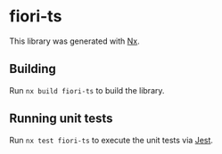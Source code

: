 # fiori-ts

This library was generated with [Nx](https://nx.dev).

## Building

Run `nx build fiori-ts` to build the library.

## Running unit tests

Run `nx test fiori-ts` to execute the unit tests via [Jest](https://jestjs.io).
